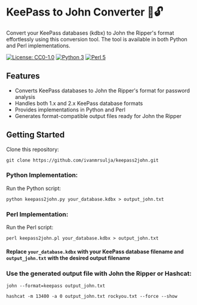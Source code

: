 # KeePass to John Converter 🔑🔓
Convert your KeePass databases (kdbx) to John the Ripper's format effortlessly using this conversion tool. The tool is available in both Python and Perl implementations.

[![License: CC0-1.0](https://img.shields.io/badge/License-CC0--1.0-green.svg)](http://creativecommons.org/publicdomain/zero/1.0/)
[![Python 3](https://img.shields.io/badge/Python-3-blue.svg)](https://www.python.org)
[![Perl 5](https://img.shields.io/badge/Perl-5-blue.svg)](https://www.perl.org)

## Features
- Converts KeePass databases to John the Ripper's format for password analysis
- Handles both 1.x and 2.x KeePass database formats
- Provides implementations in Python and Perl
- Generates format-compatible output files ready for John the Ripper

## Getting Started
Clone this repository:

`git clone https://github.com/ivanmrsulja/keepass2john.git`

### Python Implementation:
Run the Python script:

`python keepass2john.py your_database.kdbx > output_john.txt`

### Perl Implementation:
Run the Perl script:

`perl keepass2john.pl your_database.kdbx > output_john.txt`

#### Replace `your_database.kdbx` with your KeePass database filename and `output_john.txt` with the desired output filename

### Use the generated output file with John the Ripper or Hashcat:

`john --format=keepass output_john.txt`

`hashcat -m 13400 -a 0 output_john.txt rockyou.txt --force --show`
